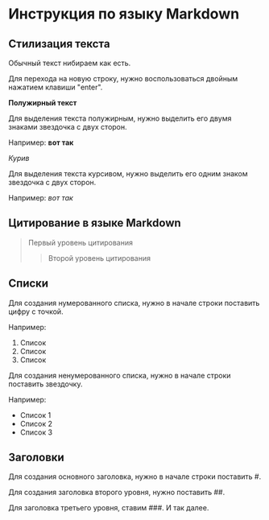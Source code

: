 # Инструкция по языку Markdown

## Стилизация текста
Обычный текст нибираем как есть.

Для перехода на новую строку, нужно воспользоваться двойным нажатием клавиши "enter".

**Полужирный текст**

Для выделения текста полужирным, нужно выделить его двумя знаками звездочка с двух сторон.

Например: **вот так**

*Курив*

Для выделения текста курсивом, нужно выделить его одним знаком звездочка с двух сторон.

Например: *вот так*

## Цитирование в языке Markdown
> Первый уровень цитирования
>> Второй уровень цитирования

## Списки
Для создания нумерованного списка, нужно в начале строки поставить цифру с точкой.

Например:

1. Список
2. Список
3. Список

Для создания ненумерованного списка, нужно в начале строки поставить звездочку.

Например:

* Список 1
* Список 2 
* Список 3

## Заголовки
Для создания основного заголовка, нужно в начале строки поставить #.

Для создания заголовка второго уровня, нужно поставить ##.

Для заголовка третьего уровня, ставим ###. И так далее.